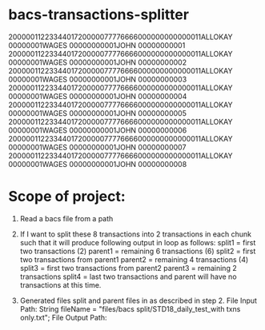 # bacs-transactions-splitter
2000001122334401720000077776666000000000000011ALLOKAY   00000001WAGES  00000000001JOHN   00000000001
2000001122334401720000077776666000000000000011ALLOKAY   00000001WAGES  00000000001JOHN   00000000002
2000001122334401720000077776666000000000000011ALLOKAY   00000001WAGES  00000000001JOHN   00000000003
2000001122334401720000077776666000000000000011ALLOKAY   00000001WAGES  00000000001JOHN   00000000004
2000001122334401720000077776666000000000000011ALLOKAY   00000001WAGES  00000000001JOHN   00000000005
2000001122334401720000077776666000000000000011ALLOKAY   00000001WAGES  00000000001JOHN   00000000006
2000001122334401720000077776666000000000000011ALLOKAY   00000001WAGES  00000000001JOHN   00000000007
2000001122334401720000077776666000000000000011ALLOKAY   00000001WAGES  00000000001JOHN   00000000008

# Scope of project:
1. Read a bacs file from a path
2. If I want to split these 8 transactions into 2 transactions in each chunk such that it will produce following output in loop as follows:
split1 = first two transactions (2)
parent1 = remaining 6 transactions (6)
split2 = first two transactions from parent1
parent2 = remaining 4 transactions (4)
split3 = first two transactions from parent2
parent3 = remaining 2 transactions
split4 = last two transactions and parent will have no transactions at this time.

3. Generated files split and parent files in as described in step 2.
File Input Path: 
String fileName = "files/bacs split/STD18_daily_test_with txns only.txt";
File Output Path: 

